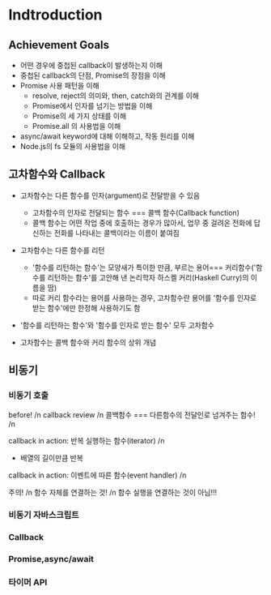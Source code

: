 # Indtroduction

## Achievement Goals
- 어떤 경우에 중첩된 callback이 발생하는지 이해
- 중첩된 callback의 단점, Promise의 장점을 이해
- Promise 사용 패턴을 이해
  - resolve, reject의 의미와, then, catch와의 관계를 이해
  - Promise에서 인자를 넘기는 방법을 이해
  - Promise의 세 가지 상태를 이해
  - Promise.all 의 사용법을 이해
- async/await keyword에 대해 이해하고, 작동 원리를 이해
- Node.js의 fs 모듈의 사용법을 이해

## 고차함수와 Callback

- 고차함수는 다른 함수를 인자(argument)로 전달받을 수 있음
  - 고차함수의 인자로 전달되는 함수 === 콜백 함수(Callback function) 
  - 콜백 함수는 어떤 작업 중에 호출하는 경우가 많아서, 업무 중 걸려온 전화에 답신하는 전화를 나타내는 콜백이라는 이름이 붙여짐

- 고차함수는 다른 함수를 리턴
  - '함수를 리턴하는 함수'는 모양새가 특이한 만큼, 부르는 용어=== 커리함수('함수를 리턴하는 함수'를 고안해 낸 논리학자 하스켈 커리(Haskell Curry)의 이름을 땀) 
  - 따로 커리 함수라는 용어를 사용하는 경우, 고차함수란 용어를 '함수를 인자로 받는 함수'에만 한정해 사용하기도 함
  
- '함수를 리턴하는 함수'와 '함수를 인자로 받는 함수' 모두 고차함수
- 고차함수는 콜백 함수와 커리 함수의 상위 개념

## 비동기

### 비동기 호출
before! /n
callback review /n
콜백함수 === 다른함수의 전달인로 넘겨주는 함수! /n

callback in action: 반복 실행하는 함수(iterator) /n
- 배열의 길이만큼 반복

callback in action: 이벤트에 따른 함수(event handler) /n

주의! /n
함수 자체를 연결하는 것! /n
함수 실행을 연결하는 것이 아님!!!

### 비동기 자바스크립트

### Callback

### Promise,async/await

### 타이머 API
